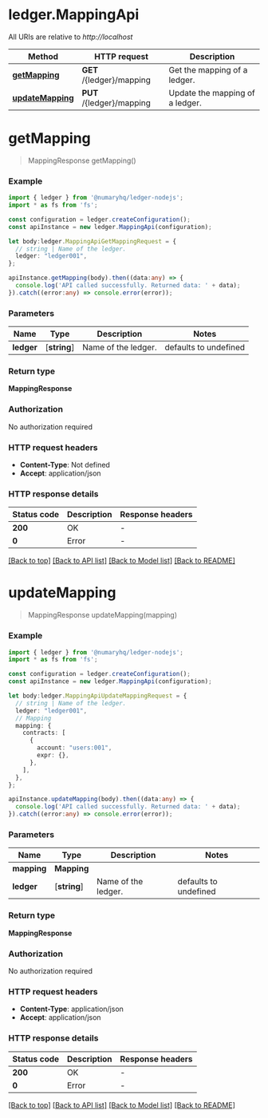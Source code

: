 # ledger.MappingApi

All URIs are relative to *http://localhost*

Method | HTTP request | Description
------------- | ------------- | -------------
[**getMapping**](MappingApi.md#getMapping) | **GET** /{ledger}/mapping | Get the mapping of a ledger.
[**updateMapping**](MappingApi.md#updateMapping) | **PUT** /{ledger}/mapping | Update the mapping of a ledger.


# **getMapping**
> MappingResponse getMapping()


### Example


```typescript
import { ledger } from '@numaryhq/ledger-nodejs';
import * as fs from 'fs';

const configuration = ledger.createConfiguration();
const apiInstance = new ledger.MappingApi(configuration);

let body:ledger.MappingApiGetMappingRequest = {
  // string | Name of the ledger.
  ledger: "ledger001",
};

apiInstance.getMapping(body).then((data:any) => {
  console.log('API called successfully. Returned data: ' + data);
}).catch((error:any) => console.error(error));
```


### Parameters

Name | Type | Description  | Notes
------------- | ------------- | ------------- | -------------
 **ledger** | [**string**] | Name of the ledger. | defaults to undefined


### Return type

**MappingResponse**

### Authorization

No authorization required

### HTTP request headers

 - **Content-Type**: Not defined
 - **Accept**: application/json


### HTTP response details
| Status code | Description | Response headers |
|-------------|-------------|------------------|
**200** | OK |  -  |
**0** | Error |  -  |

[[Back to top]](#) [[Back to API list]](README.md#documentation-for-api-endpoints) [[Back to Model list]](README.md#documentation-for-models) [[Back to README]](README.md)

# **updateMapping**
> MappingResponse updateMapping(mapping)


### Example


```typescript
import { ledger } from '@numaryhq/ledger-nodejs';
import * as fs from 'fs';

const configuration = ledger.createConfiguration();
const apiInstance = new ledger.MappingApi(configuration);

let body:ledger.MappingApiUpdateMappingRequest = {
  // string | Name of the ledger.
  ledger: "ledger001",
  // Mapping
  mapping: {
    contracts: [
      {
        account: "users:001",
        expr: {},
      },
    ],
  },
};

apiInstance.updateMapping(body).then((data:any) => {
  console.log('API called successfully. Returned data: ' + data);
}).catch((error:any) => console.error(error));
```


### Parameters

Name | Type | Description  | Notes
------------- | ------------- | ------------- | -------------
 **mapping** | **Mapping**|  |
 **ledger** | [**string**] | Name of the ledger. | defaults to undefined


### Return type

**MappingResponse**

### Authorization

No authorization required

### HTTP request headers

 - **Content-Type**: application/json
 - **Accept**: application/json


### HTTP response details
| Status code | Description | Response headers |
|-------------|-------------|------------------|
**200** | OK |  -  |
**0** | Error |  -  |

[[Back to top]](#) [[Back to API list]](README.md#documentation-for-api-endpoints) [[Back to Model list]](README.md#documentation-for-models) [[Back to README]](README.md)


